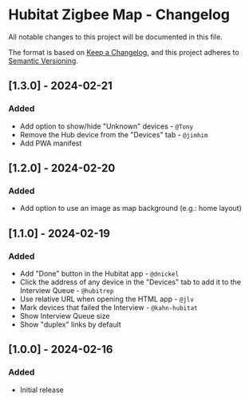 # Hubitat Zigbee Map - Changelog

All notable changes to this project will be documented in this file.

The format is based on [Keep a Changelog](https://keepachangelog.com/en/1.0.0/),
and this project adheres to [Semantic Versioning](https://semver.org/spec/v2.0.0.html).

## [1.3.0] - 2024-02-21
### Added
- Add option to show/hide "Unknown" devices - `@Tony`
- Remove the Hub device from the "Devices" tab - `@jimhim`
- Add PWA manifest

## [1.2.0] - 2024-02-20
### Added
- Add option to use an image as map background (e.g.: home layout)

## [1.1.0] - 2024-02-19
### Added
- Add "Done" button in the Hubitat app - `@dnickel`
- Click the address of any device in the "Devices" tab to add it to the Interview Queue - `@hubitrep`
- Use relative URL when opening the HTML app - `@jlv`
- Mark devices that failed the Interview  - `@kahn-hubitat`
- Show Interview Queue size
- Show "duplex" links by default

## [1.0.0] - 2024-02-16
### Added
- Initial release
